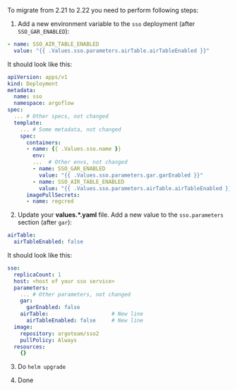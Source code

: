 To migrate from 2.21 to 2.22 you need to perform following steps:
1. Add a new environment variable to the `sso` deployment (after `SSO_GAR_ENABLED`):
```yaml
- name: SSO_AIR_TABLE_ENABLED
  value: "{{ .Values.sso.parameters.airTable.airTableEnabled }}"
```
It should look like this:
```yaml
apiVersion: apps/v1
kind: Deployment
metadata:
  name: sso
  namespace: argoflow
spec:
  ... # Other specs, not changed
  template:
    ... # Some metadata, not changed
    spec:
      containers:
      - name: {{ .Values.sso.name }}
        env:
        ...  # Other envs, not changed
        - name: SSO_GAR_ENABLED
          value: "{{ .Values.sso.parameters.gar.garEnabled }}"
        - name: SSO_AIR_TABLE_ENABLED                                          # New lines
          value: "{{ .Values.sso.parameters.airTable.airTableEnabled }}"       # New lines
      imagePullSecrets:
      - name: regcred
```

2. Update your **values.*.yaml** file. Add a new value to the `sso.parameters` section (after `gar`):
```yaml
airTable:
  airTableEnabled: false
```
It should look like this:
```yaml
sso:
  replicaCount: 1
  host: <host of your sso service>
  parameters:
    ... # Other parameters, not changed
    gar:
      garEnabled: false
    airTable:                    # New line
      airTableEnabled: false     # New line
  image:
    repository: argoteam/sso2
    pullPolicy: Always
  resources:
    {}
```

3. Do `helm upgrade`

4. Done
